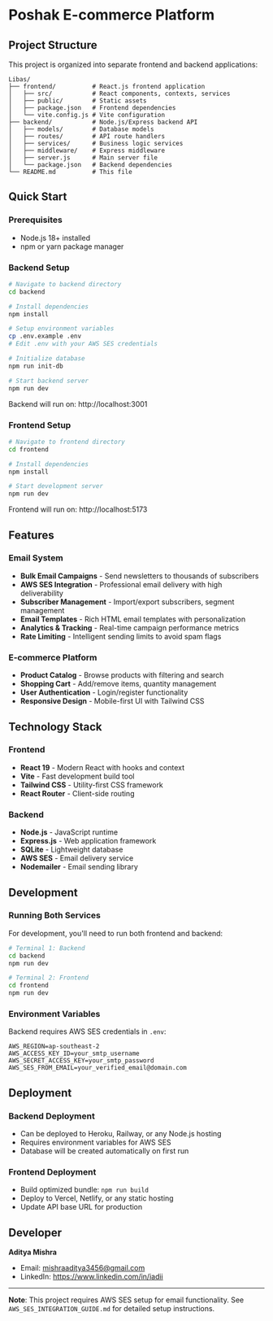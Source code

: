 # Poshak E-commerce Platform

## Project Structure

This project is organized into separate frontend and backend applications:

```
Libas/
├── frontend/          # React.js frontend application
│   ├── src/           # React components, contexts, services
│   ├── public/        # Static assets
│   ├── package.json   # Frontend dependencies
│   └── vite.config.js # Vite configuration
├── backend/           # Node.js/Express backend API
│   ├── models/        # Database models
│   ├── routes/        # API route handlers
│   ├── services/      # Business logic services
│   ├── middleware/    # Express middleware
│   ├── server.js      # Main server file
│   └── package.json   # Backend dependencies
└── README.md          # This file
```

## Quick Start

### Prerequisites
- Node.js 18+ installed
- npm or yarn package manager

### Backend Setup
```bash
# Navigate to backend directory
cd backend

# Install dependencies
npm install

# Setup environment variables
cp .env.example .env
# Edit .env with your AWS SES credentials

# Initialize database
npm run init-db

# Start backend server
npm run dev
```

Backend will run on: http://localhost:3001

### Frontend Setup
```bash
# Navigate to frontend directory
cd frontend

# Install dependencies
npm install

# Start development server
npm run dev
```

Frontend will run on: http://localhost:5173

## Features

### Email System
- **Bulk Email Campaigns** - Send newsletters to thousands of subscribers
- **AWS SES Integration** - Professional email delivery with high deliverability
- **Subscriber Management** - Import/export subscribers, segment management
- **Email Templates** - Rich HTML email templates with personalization
- **Analytics & Tracking** - Real-time campaign performance metrics
- **Rate Limiting** - Intelligent sending limits to avoid spam flags

### E-commerce Platform
- **Product Catalog** - Browse products with filtering and search
- **Shopping Cart** - Add/remove items, quantity management
- **User Authentication** - Login/register functionality
- **Responsive Design** - Mobile-first UI with Tailwind CSS

## Technology Stack

### Frontend
- **React 19** - Modern React with hooks and context
- **Vite** - Fast development build tool
- **Tailwind CSS** - Utility-first CSS framework
- **React Router** - Client-side routing

### Backend
- **Node.js** - JavaScript runtime
- **Express.js** - Web application framework
- **SQLite** - Lightweight database
- **AWS SES** - Email delivery service
- **Nodemailer** - Email sending library

## Development

### Running Both Services

For development, you'll need to run both frontend and backend:

```bash
# Terminal 1: Backend
cd backend
npm run dev

# Terminal 2: Frontend
cd frontend
npm run dev
```

### Environment Variables

Backend requires AWS SES credentials in `.env`:
```
AWS_REGION=ap-southeast-2
AWS_ACCESS_KEY_ID=your_smtp_username
AWS_SECRET_ACCESS_KEY=your_smtp_password
AWS_SES_FROM_EMAIL=your_verified_email@domain.com
```

## Deployment

### Backend Deployment
- Can be deployed to Heroku, Railway, or any Node.js hosting
- Requires environment variables for AWS SES
- Database will be created automatically on first run

### Frontend Deployment
- Build optimized bundle: `npm run build`
- Deploy to Vercel, Netlify, or any static hosting
- Update API base URL for production

## Developer

**Aditya Mishra**
- Email: mishraaditya3456@gmail.com
- LinkedIn: https://www.linkedin.com/in/iadii

---

**Note**: This project requires AWS SES setup for email functionality. See `AWS_SES_INTEGRATION_GUIDE.md` for detailed setup instructions.